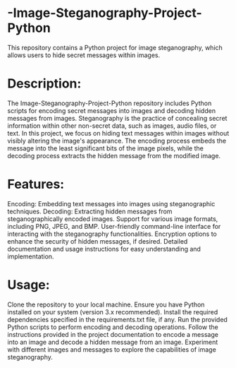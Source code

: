 # -Image-Steganography-Project-Python

This repository contains a Python project for image steganography, which allows users to hide secret messages within images.

# Description:
The Image-Steganography-Project-Python repository includes Python scripts for encoding secret messages into images and decoding hidden messages from images. Steganography is the practice of concealing secret information within other non-secret data, such as images, audio files, or text. In this project, we focus on hiding text messages within images without visibly altering the image's appearance. The encoding process embeds the message into the least significant bits of the image pixels, while the decoding process extracts the hidden message from the modified image.

# Features:

Encoding: Embedding text messages into images using steganographic techniques.
Decoding: Extracting hidden messages from steganographically encoded images.
Support for various image formats, including PNG, JPEG, and BMP.
User-friendly command-line interface for interacting with the steganography functionalities.
Encryption options to enhance the security of hidden messages, if desired.
Detailed documentation and usage instructions for easy understanding and implementation.

# Usage:

Clone the repository to your local machine.
Ensure you have Python installed on your system (version 3.x recommended).
Install the required dependencies specified in the requirements.txt file, if any.
Run the provided Python scripts to perform encoding and decoding operations.
Follow the instructions provided in the project documentation to encode a message into an image and decode a hidden message from an image.
Experiment with different images and messages to explore the capabilities of image steganography.
